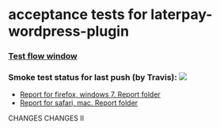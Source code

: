 acceptance tests for laterpay-wordpress-plugin
===========================================
<h3><a target=_blank href='https://travis-ci.org/AlexandrTsumarov-ScienceSoft/tests'>Test flow window</a></h3>
<h3>Smoke test status for last push (by Travis): <img src='https://api.travis-ci.org/AlexandrTsumarov-ScienceSoft/tests.svg'></h3>
<ul>

<li>
<a target=_blank href='http://htmlpreview.github.io/?https://raw.githubusercontent.com/AlexandrTsumarov-ScienceSoft/reports/master/current/firefox_win/report.html'>Report for firefox, windows 7. </a>
<a target=_blank href='https://github.com/AlexandrTsumarov-ScienceSoft/reports/tree/master/current/firefox_win'>Report folder</a>
</li>

<li><a target=_blank href='http://htmlpreview.github.io/?https://raw.githubusercontent.com/AlexandrTsumarov-ScienceSoft/reports/master/current/safari_mac/report.html'>Report for safari, mac. </a>
<a target=_blank href='https://github.com/AlexandrTsumarov-ScienceSoft/reports/tree/master/current/safari_mac'>Report folder</a>
</li>

</ul>
CHANGES
CHANGES II